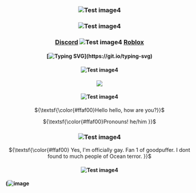 ### <p align="center">![Test image4](https://cdn.discordapp.com/attachments/1265090385089400974/1317262803329089537/13_sin_titulo_20241213165129.png?ex=6760af15&is=675f5d95&hm=1bc24e30851b1e413c06c5a70208417d63dee705b4bde506ac423d120a7805fb&)

### <p align="center">![Test image4](https://cdn.discordapp.com/attachments/1316197353031467098/1318039255972319294/imagen_2024-12-15_201700406_preview_rev_1.png?ex=6760df36&is=675f8db6&hm=9a39ee4812e0f86f63765dce892ee499da110a3bf7b51d4ae0bda856bd91b2dd&)

### <p align="center">[Discord](https://discord.com/users/1265088867992735868) ![Test image4](https://64.media.tumblr.com/269643ae9d24125e9ffb3b7b258a9a70/f0fd9f58d6823f0d-25/s75x75_c1/614ba400922cd3584c580c7a0e4401f450894f10.gifv) [Roblox](https://www.roblox.com/es/users/7350139048/profile)

#### <p align="center">[![Typing SVG](https://readme-typing-svg.demolab.com?font=Fira+Code&duration=3000&pause=1000&color=F79C11&width=435&lines=Don't+waste+your+energy+on+me.+okay%3F;I+am+very+bad+at+friendships...+fr.;+Does+anyone+think+I'm+important%3F+Mh.)](https://git.io/typing-svg) 

#### <p align="center">![Test image4](https://64.media.tumblr.com/3a9cc9140d9229af14ecd52007e8cc1d/bc14ff24f1b9e86b-f2/s500x750/f7feb1b65045b32ce40721ae5080a4606e04f3a0.gifv)

#### <p align="center">![](https://komarev.com/ghpvc/?username=Good-puffers&color=F79D11) 

#### <p align="center">![Test image4](https://64.media.tumblr.com/df516a454e0276d50b5bceb9e62090de/a60c364c847652be-6e/s75x75_c1/8a580965700ea2ddf82f0db7b5667375d7e64fc5.gifv)
 <p align="center">  ${\textsf{\color{#ffaf00}Hello hello, how are you?}}$ <br/>

 <p align="center">  ${\textsf{\color{#ffaf00}Pronouns! he/him }}$ <br/>

### <p align="center">![Test image4](https://64.media.tumblr.com/5b46aee7bd10d5973f3ad57639a217b9/d50dfcc701b9090d-c6/s75x75_c1/5e9dc6dfaaec182869d0e347161ab1690c5753ed.pnj)

 <p align="center">  ${\textsf{\color{#ffaf00} Yes, I'm officially gay. Fan 1 of goodpuffer. I dont found to much people of Ocean terror.  }}$ <br/>  

 #### <p align="center">![Test image4](https://64.media.tumblr.com/cbf56f6cc6b33ec4133b45011a5a9879/cce44f25504d7946-c0/s100x200/12c4ca50f832d66bbe38dc211e5b057d1880def4.gifv)


 #### <p aling="center">(![image](https://github.com/user-attachments/assets/25959a54-2217-47c0-9681-086507ac0052)

